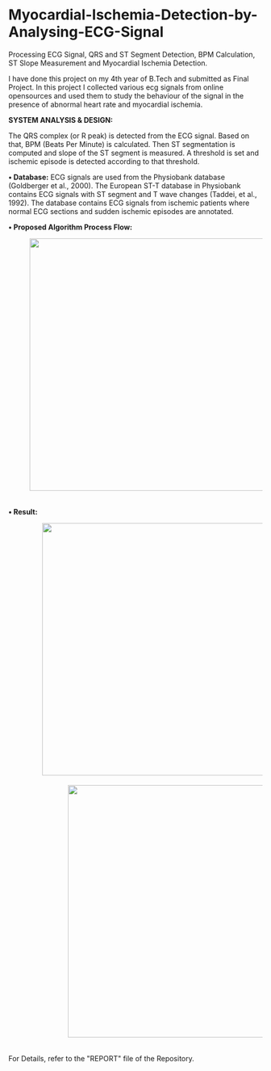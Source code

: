 # Myocardial-Ischemia-Detection-by-Analysing-ECG-Signal
Processing ECG Signal, QRS and ST Segment Detection, BPM Calculation, ST Slope Measurement and Myocardial Ischemia Detection.

I have done this project on my 4th year of B.Tech and submitted as Final Project. In this project I collected various ecg signals from online opensources and used them to study the behaviour of the signal in the presence of abnormal heart rate and myocardial ischemia.  

<b>SYSTEM ANALYSIS & DESIGN:</b>

The QRS complex (or R peak) is detected from the ECG signal. Based on that, BPM (Beats Per Minute) is calculated. Then ST segmentation is computed and slope of the ST segment is measured. A threshold is set and ischemic episode is detected according to that threshold.

<b>•	Database:</b> ECG signals are used from the Physiobank database (Goldberger et al., 2000). The European ST-T database in Physiobank contains ECG signals with ST segment and T wave changes (Taddei, et al., 1992). The database contains ECG signals from ischemic patients where normal ECG sections and sudden ischemic episodes are annotated.  

<b>•	Proposed Algorithm Process Flow:</b>

 <pre>     <img src="https://imgur.com/Enk857g.jpg" width="500">  
 </pre>
 
 <b>•	Result:</b>
 
 <pre>        <img src="https://imgur.com/mp5PKT1.jpg" width="500"><br/>
              <img src="https://imgur.com/FFuvFLN.jpg" width="500">
 </pre>
 
 
For Details, refer to the "REPORT" file of the Repository.
